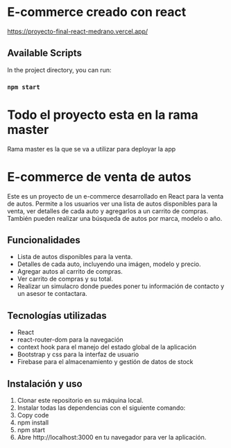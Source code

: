 # E-commerce creado con react
https://proyecto-final-react-medrano.vercel.app/
## Available Scripts

In the project directory, you can run:

### `npm start`

# Todo el proyecto esta en la rama master

 Rama master es la que se va a utilizar para deployar la app


# E-commerce de venta de autos
Este es un proyecto de un e-commerce desarrollado en React para la venta de autos. Permite a los usuarios ver una lista de autos disponibles para la venta, ver detalles de cada auto y agregarlos a un carrito de compras. También pueden realizar una búsqueda de autos por marca, modelo o año.

## Funcionalidades
+ Lista de autos disponibles para la venta.
+ Detalles de cada auto, incluyendo una imágen, modelo y precio.
+ Agregar autos al carrito de compras.
+ Ver carrito de compras y su total.
+ Realizar un simulacro donde puedes poner tu información de contacto y un asesor te contactara.

## Tecnologías utilizadas
+ React
+ react-router-dom para la navegación
+ context hook para el manejo del estado global de la aplicación
+ Bootstrap y css para la interfaz de usuario
+ Firebase para el almacenamiento y gestión de datos de stock

## Instalación y uso
 1. Clonar este repositorio en su máquina local.
 2. Instalar todas las dependencias con el siguiente comando:
 3. Copy code
 4. npm install
 5. npm start
 6. Abre http://localhost:3000 en tu navegador para ver la aplicación.
